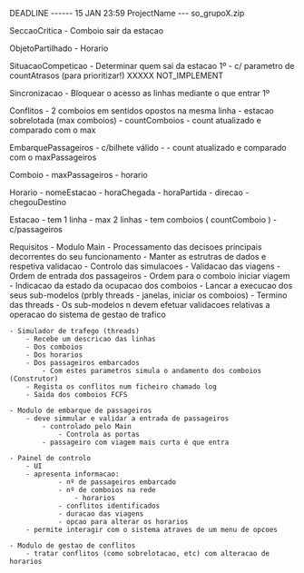 DEADLINE ------ 15 JAN 23:59
ProjectName --- so_grupoX.zip


SeccaoCritica 	 - Comboio sair da estacao 		  

ObjetoPartilhado   - Horario

SituacaoCompeticao - Determinar quem sai da estacao 1º
			 - c/ parametro de countAtrasos (para prioritizar!) XXXXX NOT_IMPLEMENT

Sincronizacao	 - Bloquear o acesso as linhas mediante o que entrar 1º



Conflitos	- 2 comboios em sentidos opostos na mesma linha
		- estacao sobrelotada (max comboios)
			- countComboios
			- count atualizado e comparado com o max

EmbarquePassageiros	- c/bilhete válido
				- 
				- count atualizado e comparado com o maxPassageiros


Comboio	- maxPassageiros
		- horario

Horario	- nomeEstacao
		- horaChegada
		- horaPartida
		- direcao
		- chegouDestino


Estacao	- tem 1 linha
		- max 2 linhas
		- tem comboios ( countComboio )
		- c/passageiros




Requisitos
 	- Modulo Main
		- Processamento das decisoes principais decorrentes do seu funcionamento
			- Manter as estrutras de dados e respetiva validacao
			- Controlo das simulacoes
				- Validacao das viagens
				- Ordem de entrada dos passageiros
				- Ordem para o comboio iniciar viagem
				- Indicacao da estado da ocupacao dos comboios
		- Lancar a execucao dos seus sub-modelos (prbly threads - janelas, iniciar os comboios)
		- Termino das threads
		- Os sub-modelos n devem efetuar validacoes relativas a operacao do sistema de gestao de trafico

	- Simulador de trafego (threads)
		- Recebe um descricao das linhas
		- Dos comboios
		- Dos horarios
		- Dos passageiros embarcados
			- Com estes parametros simula o andamento dos comboios (Construtor)
		- Regista os conflitos num ficheiro chamado log
		- Saida dos comboios FCFS

	- Modulo de embarque de passageiros
		- deve simmular e validar a entrada de passageiros
			- controlado pelo Main
				- Controla as portas 
			- passageiro com viagem mais curta é que entra

	- Painel de controlo
		- UI
		- apresenta informacao:
				- nº de passageiros embarcado
				- nº de comboios na rede
					- horarios
				- conflitos identificados
				- duracao das viagens
				- opcao para alterar os horarios
		- permite interagir com o sistema atraves de um menu de opcoes

	- Modulo de gestao de conflitos
		- tratar conflitos (como sobrelotacao, etc) com alteracao de horarios
